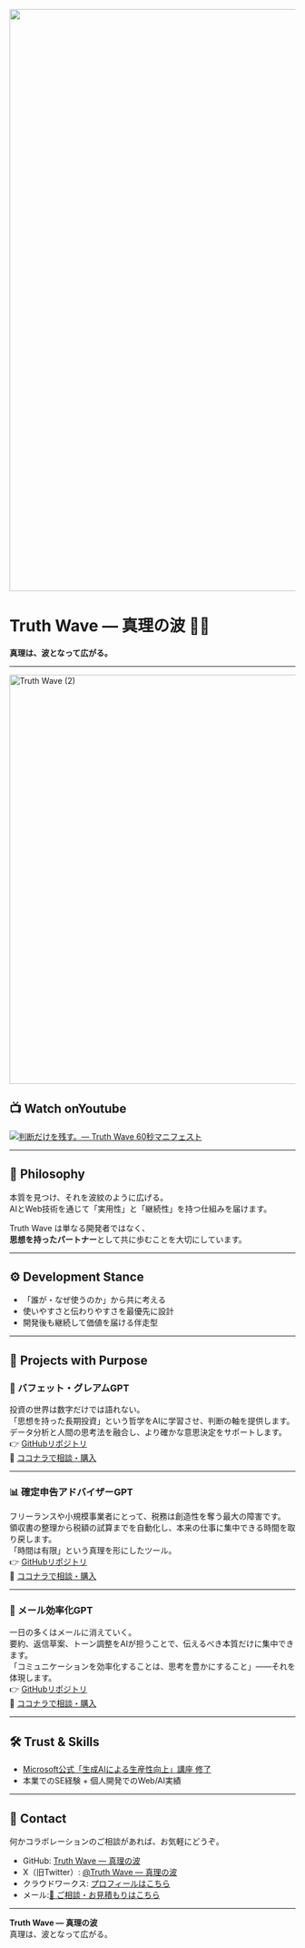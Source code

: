 <p align="center">
<img width="1536" height="1024" alt="ともプログラム便り ビジネス課題を技術で解決する Webアプリ・AI開発エンジニア" src="https://github.com/user-attachments/assets/a1b08baa-2084-4daf-b80d-5d8b434e628c" />
</p>

# Truth Wave ― 真理の波 🌊✨
**真理は、波となって広がる。**

---
<img width="1280" height="720" alt="Truth Wave (2)" src="https://github.com/user-attachments/assets/7ba460dd-d477-4a5b-8fb0-ebdc02071a2e" />

## 📺 Watch onYoutube
[![判断だけを残す。— Truth Wave 60秒マニフェスト](https://github.com/user-attachments/assets/7ba460dd-d477-4a5b-8fb0-ebdc02071a2e)](https://youtu.be/LDevuUGdPAU)

---

## 🌌 Philosophy
本質を見つけ、それを波紋のように広げる。  
AIとWeb技術を通じて「実用性」と「継続性」を持つ仕組みを届けます。  

Truth Wave は単なる開発者ではなく、  
**思想を持ったパートナー**として共に歩むことを大切にしています。  

---

## ⚙️ Development Stance
- 「誰が・なぜ使うのか」から共に考える  
- 使いやすさと伝わりやすさを最優先に設計  
- 開発後も継続して価値を届ける伴走型  

---

## 🚀 Projects with Purpose

### 💼 バフェット・グレアムGPT  
投資の世界は数字だけでは語れない。  
「思想を持った長期投資」という哲学をAIに学習させ、判断の軸を提供します。  
データ分析と人間の思考法を融合し、より確かな意思決定をサポートします。  
👉 [GitHubリポジトリ](https://github.com/truthwave/Buffett-Graham-GPTs)  
🛒 [ココナラで相談・購入](https://coconala.com/contents_market/pictures/cmez6ftdz0sjh6m0h0xdbo1gs)  

---

### 📊 確定申告アドバイザーGPT  
フリーランスや小規模事業者にとって、税務は創造性を奪う最大の障害です。  
領収書の整理から税額の試算までを自動化し、本来の仕事に集中できる時間を取り戻します。  
「時間は有限」という真理を形にしたツール。  
👉 [GitHubリポジトリ](https://github.com/truthwave/-Freelance-Tax-Expense-Advisor)  
🛒 [ココナラで相談・購入](https://coconala.com/contents_market/pictures/cmfhhn9he01pv8n0hj53pku8q)  

---

### 📩 メール効率化GPT  
一日の多くはメールに消えていく。  
要約、返信草案、トーン調整をAIが担うことで、伝えるべき本質だけに集中できます。  
「コミュニケーションを効率化することは、思考を豊かにすること」――それを体現します。  
👉 [GitHubリポジトリ](https://github.com/truthwave/mail-efficiency-gpts)  
🛒 [ココナラで相談・購入](https://coconala.com/contents_market/pictures/cmf3ndqpl00xr6s0houn6itv9)  

---

## 🛠 Trust & Skills
- [Microsoft公式「生成AIによる生産性向上」講座 修了](https://github.com/truthwave/ai-productivity-cert-practical-output)  
- 本業でのSE経験 + 個人開発でのWeb/AI実績  

---

## 🤝 Contact
何かコラボレーションのご相談があれば、お気軽にどうぞ。

- GitHub: [Truth Wave ― 真理の波](https://github.com/truthwave)  
- X（旧Twitter）: [@Truth Wave ― 真理の波](https://x.com/Truth__Wave)  
- クラウドワークス: [プロフィールはこちら](https://crowdworks.jp/public/employees/6067887)
- メール:[📩 ご相談・お見積もりはこちら](mailto:realmadrid71214591@gmail.com)

---

**Truth Wave ― 真理の波**  
真理は、波となって広がる。

